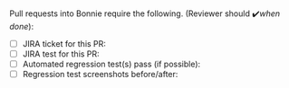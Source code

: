 Pull requests into Bonnie require the following. (Reviewer should :heavy_check_mark:*when done*):
- [ ] JIRA ticket for this PR: 
- [ ] JIRA test for this PR: 
- [ ] Automated regression test(s) pass (if possible): 
- [ ] Regression test screenshots before/after: 
